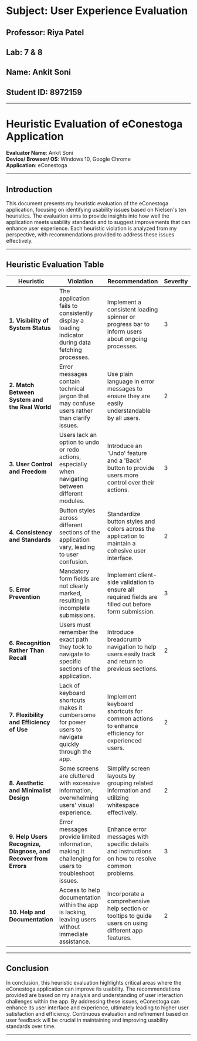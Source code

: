 # Subject: User Experience Evaluation
## Professor: Riya Patel
## Lab: 7 & 8
## Name: Ankit Soni
## Student ID: 8972159

---

# Heuristic Evaluation of eConestoga Application

**Evaluator Name**: Ankit Soni  
**Device/ Browser/ OS**: Windows 10, Google Chrome  
**Application**: eConestoga

---

## Introduction

This document presents my heuristic evaluation of the eConestoga application, focusing on identifying usability issues based on Nielsen's ten heuristics. The evaluation aims to provide insights into how well the application meets usability standards and to suggest improvements that can enhance user experience. Each heuristic violation is analyzed from my perspective, with recommendations provided to address these issues effectively.

---

## Heuristic Evaluation Table

| **Heuristic**                               | **Violation**                                                                                          | **Recommendation**                                                                                              | **Severity** |
|---------------------------------------------|--------------------------------------------------------------------------------------------------------|----------------------------------------------------------------------------------------------------------------|--------------|
| **1. Visibility of System Status**          | The application fails to consistently display a loading indicator during data fetching processes.       | Implement a consistent loading spinner or progress bar to inform users about ongoing processes.                  | 3            |
| **2. Match Between System and the Real World** | Error messages contain technical jargon that may confuse users rather than clarify issues.             | Use plain language in error messages to ensure they are easily understandable by all users.                      | 2            |
| **3. User Control and Freedom**             | Users lack an option to undo or redo actions, especially when navigating between different modules.    | Introduce an 'Undo' feature and a 'Back' button to provide users more control over their actions.                | 3            |
| **4. Consistency and Standards**            | Button styles across different sections of the application vary, leading to user confusion.            | Standardize button styles and colors across the application to maintain a cohesive user interface.               | 2            |
| **5. Error Prevention**                     | Mandatory form fields are not clearly marked, resulting in incomplete submissions.                     | Implement client-side validation to ensure all required fields are filled out before form submission.           | 3            |
| **6. Recognition Rather Than Recall**       | Users must remember the exact path they took to navigate to specific sections of the application.      | Introduce breadcrumb navigation to help users easily track and return to previous sections.                       | 2            |
| **7. Flexibility and Efficiency of Use**    | Lack of keyboard shortcuts makes it cumbersome for power users to navigate quickly through the app.     | Implement keyboard shortcuts for common actions to enhance efficiency for experienced users.                      | 2            |
| **8. Aesthetic and Minimalist Design**      | Some screens are cluttered with excessive information, overwhelming users' visual experience.          | Simplify screen layouts by grouping related information and utilizing whitespace effectively.                      | 2            |
| **9. Help Users Recognize, Diagnose, and Recover from Errors** | Error messages provide limited information, making it challenging for users to troubleshoot issues.   | Enhance error messages with specific details and instructions on how to resolve common problems.                  | 3            |
| **10. Help and Documentation**              | Access to help documentation within the app is lacking, leaving users without immediate assistance.     | Incorporate a comprehensive help section or tooltips to guide users on using different app features.             | 2            |

---

## Conclusion

In conclusion, this heuristic evaluation highlights critical areas where the eConestoga application can improve its usability. The recommendations provided are based on my analysis and understanding of user interaction challenges within the app. By addressing these issues, eConestoga can enhance its user interface and experience, ultimately leading to higher user satisfaction and efficiency. Continuous evaluation and refinement based on user feedback will be crucial in maintaining and improving usability standards over time.

---
